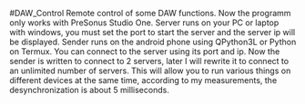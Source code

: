#DAW_Control
Remote control of some DAW functions. Now the programm only works with PreSonus Studio One.
Server runs on your PC or laptop with windows, you must set the port to start the server and the server ip will be displayed.
Sender runs on the android phone using QPython3L or Python on Termux. You can connect to the server using its port and ip.
Now the sender is written to connect to 2 servers, later I will rewrite it to connect to an unlimited number of servers.
This will allow you to run various things on different devices at the same time, according to my measurements, the desynchronization is about 5 milliseconds.
